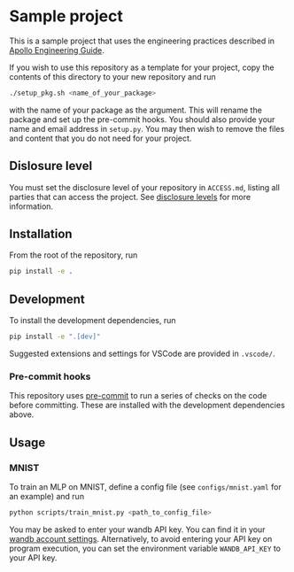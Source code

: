 # Sample project

This is a sample project that uses the engineering practices described in [Apollo Engineering Guide](https://docs.google.com/document/d/1O6qFI93XjZPIltSELs18v8jEIOclvOinQsRCQkmsD64/edit#heading=h.vznvxqme70zl).

If you wish to use this repository as a template for your project, copy the contents of this directory to your new repository and run

```bash
./setup_pkg.sh <name_of_your_package>
```

with the name of your package as the argument. This will rename the package and set up the pre-commit hooks. You should also provide your name and email address in `setup.py`. You may then wish to remove the files and content that you do not need for your project.

## Dislosure level

You must set the disclosure level of your repository in `ACCESS.md`, listing all parties that can access the project. See [disclosure levels](https://www.lesswrong.com/posts/Gs29k3beHiqWFZqnn/conjecture-internal-infohazard-policy) for more information.

## Installation

From the root of the repository, run

```bash
pip install -e .
```

## Development

To install the development dependencies, run

```bash
pip install -e ".[dev]"
```

Suggested extensions and settings for VSCode are provided in `.vscode/`.

### Pre-commit hooks

This repository uses [pre-commit](https://pre-commit.com/) to run a series of checks on the code before committing. These are installed with the development dependencies above.

## Usage

### MNIST

To train an MLP on MNIST, define a config file (see `configs/mnist.yaml` for an example) and run

```bash
python scripts/train_mnist.py <path_to_config_file>
```

You may be asked to enter your wandb API key. You can find it in your [wandb account settings](https://wandb.ai/settings). Alternatively, to avoid entering your API key on program execution, you can set the environment variable `WANDB_API_KEY` to your API key.
